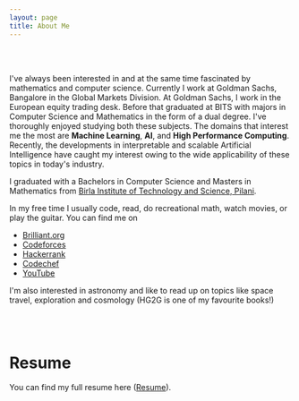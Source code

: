 ```yaml
---
layout: page
title: About Me
---
```



<br><br>

I've always been interested in and at the same time fascinated by mathematics and computer science. Currently I work at Goldman Sachs, Bangalore in the Global Markets Division. At Goldman Sachs, I work in the European equity trading desk. Before that graduated at BITS with majors in Computer Science and Mathematics in the form of a dual degree. I've thoroughly enjoyed studying both these subjects. The domains that interest me the most are **Machine Learning**, **AI**, and **High Performance Computing**. Recently, the developments in interpretable and scalable Artificial Intelligence have caught my interest owing to the wide applicability of these topics in today's industry.

I graduated with a Bachelors in Computer Science and Masters in Mathematics from  [Birla Institute of Technology and Science, Pilani](http://www.bits-pilani.ac.in/). 

In my free time I usually code, read, do recreational math, watch movies, or play the guitar. You can find me on
* [Brilliant.org](https://brilliant.org/profile/vikram-5fl8rr/)
* [Codeforces](https://codeforces.com/profile/vikramw)
* [Hackerrank](https://www.hackerrank.com/VikramW)
* [Codechef](https://www.codechef.com/users/vikram_w)
* [YouTube](https://www.youtube.com/channel/UCt0uhWAVivOhMyoiVjmAFMA)

I'm also interested in astronomy and like to read up on topics like space travel, exploration and cosmology (HG2G is one of my favourite books!)  




<br><br>

# Resume
You can find my full resume here ([Resume](/pdf/Resume_VikramW.pdf)).
